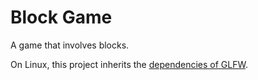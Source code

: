 # Block Game

A game that involves blocks.

On Linux, this project inherits the [dependencies of GLFW](http://www.glfw.org/docs/latest/compile.html#compile_deps_x11).
